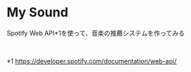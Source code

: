 # My Sound
Spotify Web API*1を使って、音楽の推薦システムを作ってみる

<br>

*1 https://developer.spotify.com/documentation/web-api/